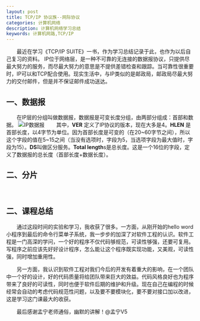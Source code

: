 ```yaml
---
layout: post
title: TCP/IP 协议族--网际协议
categories: 计算机网络
description: 计算机网络学习总结
keywords: 计算机网路,TCP/IP
---
```


　　最近在学习《TCP/IP SUITE》一书，作为学习总结记录于此，也作为以后自己复习的资料。
IP位于网络层，是一种不可靠的无连接的数据报协议，只提供尽最大努力的服务，而尽最大努力的意思是不提供差错检查和跟踪。当可靠性很重要时，IP可以和TCP配合使用。现实生活中，与IP类似的是邮政局，邮政局尽最大努力的交付邮件，但是并不保证邮件成功送达。


## 一、数据报
	
　　在IP层的分组叫做数据报，数据报是可变长度分组，由两部分组成：首部和数据。
![IP数据报](http://i.imgur.com/AVeSraa.png)
　　其中，**VER** 定义了IP协议的版本，现在大多是4。**HLEN** 是首部长度，以4字节为单位。因为首部长度是可变的（在20~60字节之间），所以这个字段的值在5~15之间（当没有选项时，字段为5，当选项字段为最大值时，字段为15）。**DS**叫做区分服务。**Total length**s是总长度。这是一个16位的字段，定义了数据报的总长度（首部长度+数据长度）。

## 二、分片

　　

## 二、课程总结

　　通过这段时间的实验和学习，我收获了很多。一方面，从刚开始的hello word小程序到最后的命令行菜单子系统，我一步步的加深了对软件工程的认识。软件工程是一门高深的学问，一个好的程序不仅代码够规范，可读性够强，还要可复用。写程序之前应该先好好设计程序，怎么能让这个程序既实现功能，又美观，可读性强，同时增加重用性。

　　另一方面，我认识到软件工程对我们今后的开发有着重大的影响，在一个团队中一个好的设计，好的代码质量将给团队带来巨大的效益。代码风格良好也为程序带来了良好的可读性，同时也便于软件后期的维护和升级。现在自己在编程的时候经常会自动的考虑代码规范性问题，以及要不要模块化，要不要对接口加以改进，这是学习这门课最大的收获。

　　最后感谢孟宁老师通俗，幽默的讲解！@孟宁V5
